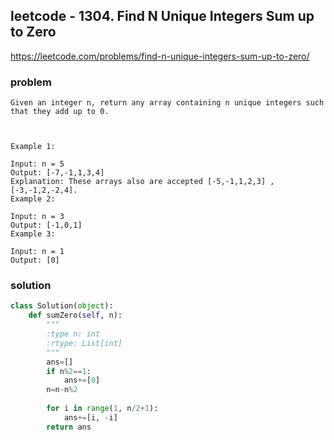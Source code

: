 ## leetcode - 1304. Find N Unique Integers Sum up to Zero
https://leetcode.com/problems/find-n-unique-integers-sum-up-to-zero/
### problem
```
Given an integer n, return any array containing n unique integers such that they add up to 0.

 

Example 1:

Input: n = 5
Output: [-7,-1,1,3,4]
Explanation: These arrays also are accepted [-5,-1,1,2,3] , [-3,-1,2,-2,4].
Example 2:

Input: n = 3
Output: [-1,0,1]
Example 3:

Input: n = 1
Output: [0]
```
### solution
```python
class Solution(object):
    def sumZero(self, n):
        """
        :type n: int
        :rtype: List[int]
        """
        ans=[]
        if n%2==1:
            ans+=[0]
        n=n-n%2
        
        for i in range(1, n/2+1):
            ans+=[i, -i]
        return ans
```